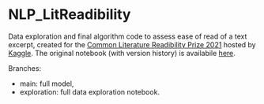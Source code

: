 # NLP_LitReadibility
Data exploration and final algorithm code to assess ease of read of a text excerpt, created for the [Common Literature Readibility Prize 2021](https://www.kaggle.com/c/commonlitreadabilityprize) hosted by [Kaggle](https://kaggle.com). The original notebook (with version history) is availabile [here](https://www.kaggle.com/ppjanka/2021-commonlitreadability).

Branches:
 - main: full model,
 - exploration: full data exploration notebook.
